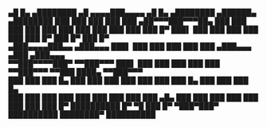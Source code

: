 
   ▄█    █▄       ▄████████  ▄█    ▄▄▄▄███▄▄▄▄    ▄█     █▄     ▄████████    ▄██████▄     ▄████████ 
  ███    ███     ███    ███ ███  ▄██▀▀▀███▀▀▀██▄ ███     ███   ███    ███   ███    ███   ███    ███ 
  ███    ███     ███    █▀  ███▌ ███   ███   ███ ███     ███   ███    █▀    ███    █▀    ███    █▀  
 ▄███▄▄▄▄███▄▄  ▄███▄▄▄     ███▌ ███   ███   ███ ███     ███  ▄███▄▄▄      ▄███         ▄███▄▄▄     
▀▀███▀▀▀▀███▀  ▀▀███▀▀▀     ███▌ ███   ███   ███ ███     ███ ▀▀███▀▀▀     ▀▀███ ████▄  ▀▀███▀▀▀     
  ███    ███     ███    █▄  ███  ███   ███   ███ ███     ███   ███    █▄    ███    ███   ███    █▄  
  ███    ███     ███    ███ ███  ███   ███   ███ ███ ▄█▄ ███   ███    ███   ███    ███   ███    ███ 
  ███    █▀      ██████████ █▀    ▀█   ███   █▀   ▀███▀███▀    ██████████   ████████▀    ██████████ 


<!--
**heimwege/heimwege** is a ✨ _special_ ✨ repository because its `README.md` (this file) appears on your GitHub profile.

Here are some ideas to get you started:

### Hi there 👋

- 🔭 I’m currently working on ...
- 🌱 I’m currently learning ...
- 👯 I’m looking to collaborate on ...
- 🤔 I’m looking for help with ...
- 💬 Ask me about ...
- 📫 How to reach me: ...
- 😄 Pronouns: ...
- ⚡ Fun fact: ...
-->
